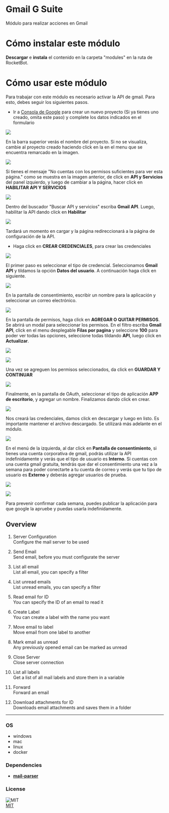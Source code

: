 



# Gmail G Suite
  
Módulo para realizar acciones en Gmail  

# Cómo instalar este módulo
**Descargar** e **instala** el contenido en la carpeta "modules" en la ruta de RocketBot.

# Cómo usar este módulo
Para trabajar con este módulo es necesario activar la API de gmail. Para esto, debes seguir los 
siguientes pasos.
* Ir a [Consola de 
Google](https://console.cloud.google.com/projectcreate?previousPage=%2Fhome%2Fdashboard%3Fproject%3Dprueba-312216%26hl%3Des&folder=&organizationId=777182023349&hl=es)
 para crear un nuevo proyecto (Si ya tienes uno creado, omita este paso) y complete los datos indicados en el formulario


![](docs/imgs//proyectonuevo.png)

En la barra superior verás el nombre del proyecto. Si no se visualiza, cambie al proyecto
 creado haciendo click en la en el menu que se encuentra remarcado en la imagen.

![](docs/imgs//seleccionarproyecto.png)

Si 
tienes el mensaje "No cuentas con los permisos suficientes para ver esta página." como se muestra en la imagen anterior,
 de click en **API y Servicios** del panel izquierdo, y luego de cambiar a la página, hacer click en **HABILITAR API Y 
SERVICIOS**

![](docs/imgs//habilitarapiyservicios.png)

Dentro del buscador "Buscar API y servicios" escriba **Gmail API**. 
Luego, habilitar la API dando click en **Habilitar**

![](docs/imgs//gamialapi.png)

Tardará un momento en cargar y la página 
redireccionará a la página de configuración de la API.

* Haga click en **CREAR CREDENCIALES**, para crear las 
credenciales

![](docs/imgs//crearcredenciales.png)

El primer paso es seleccionar el tipo de credencial. Seleccionamos 
**Gmail API** y tildamos la opción **Datos del usuario**. A continuación haga click en siguiente.


![](docs/imgs//tipocredencial.png)

En la pantalla de consentimiento, escribir un nombre para la aplicación y seleccionar un 
correo electrónico.

![](docs/imgs//pantallaconsentimiento.png)

En la pantalla de permisos, haga click en **AGREGAR O QUITAR 
PERMISOS**. Se abrirá un modal para seleccionar los permisos. En el filtro escriba **Gmail API**, click en el menu 
desplegable **Filas por pagina** y seleccione **100** para poder ver todas las opciones, seleccione todas tildando 
**API**, luego click en **Actualizar**.


![](docs/imgs//agregarpermisos.png)

![](docs/imgs//actualizar.png)

Una vez se agreguen 
los permisos seleccionados, da click en **GUARDAR Y CONTINUAR**

![](docs/imgs//guardarycontinuar.png)

Finalmente, en la 
pantalla de OAuth, seleccionar el tipo de aplicación **APP de escritorio**, y agregar un nombre. Finalizamos dando click
 en crear.

![](docs/imgs//oauth.png)

Nos creará las credenciales, damos click en descargar y luego en listo. Es importante 
mantener el archivo descargado. Se utilizará más adelante en el módulo.

![](docs/imgs//descargar.png)

En el menú de la 
izquierda, al dar click en **Pantalla de consentimiento**, si tienes una cuenta corporativa de gmail, podrás utilizar la
 API indefinidamente y verás que el tipo de usuario es **Interno**. Si cuentas con una cuenta gmail gratuita, tendrás 
que dar el consentimiento una vez a la semana para poder conectarte a tu cuenta de correo y verás que tu tipo de usuario
 es **Externo** y deberás agregar usuarios de prueba.

![](docs/imgs//interno.png)

![](docs/imgs//externo.png)

Para prevenir 
confirmar cada semana, puedes publicar la aplicación para que google la apruebe y puedas usarla indefinidamente.


## Overview


1. Server Configuration  
Configure the mail server to be used

2. Send Email  
Send email, before you must configurate the server

3. List all email  
List all email, you can specify a filter

4. List unread emails  
List unread emails, you can specify a filter

5. Read email for ID  
You can specify the ID of an email to read it

6. Create Label  
You can create a label with the name you want

7. Move email to label  
Move email from one label to another

8. Mark email as unread  
Any previously opened email can be marked as unread

9. Close Server  
Close server connection

10. List all labels  
Get a list of all mail labels and store them in a variable

11. Forward  
Forward an email

12. Download attachments for ID  
Downloads email attachments and saves them in a folder  


----
### OS

- windows
- mac
- linux
- docker

### Dependencies
- [**mail-parser**](https://pypi.org/project/mail-parser/)
### License
  
![MIT](https://camo.githubusercontent.com/107590fac8cbd65071396bb4d04040f76cde5bde/687474703a2f2f696d672e736869656c64732e696f2f3a6c6963656e73652d6d69742d626c75652e7376673f7374796c653d666c61742d737175617265)  
[MIT](http://opensource.org/licenses/mit-license.ph)

